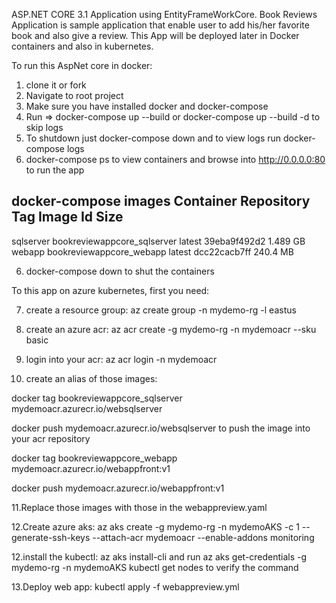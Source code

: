 ASP.NET CORE 3.1 Application using EntityFrameWorkCore. Book Reviews Application is sample application that enable user to add his/her favorite book and 
also give a review. This App will be deployed later in Docker containers and also in kubernetes.

To run this AspNet core in docker:
1. clone it or fork
2. Navigate to root project
3. Make sure you have installed docker and docker-compose
4. Run => docker-compose up --build or docker-compose up --build -d to skip logs
5. To shutdown just docker-compose down and to view logs run docker-compose logs
5. docker-compose ps to view containers and browse into http://0.0.0.0:80 to run the app

 docker-compose images
Container           Repository             Tag       Image Id       Size  
--------------------------------------------------------------------------
sqlserver   bookreviewappcore_sqlserver   latest   39eba9f492d2   1.489 GB
webapp      bookreviewappcore_webapp      latest   dcc22cacb7ff   240.4 MB

6. docker-compose down to shut the containers

To this app on azure kubernetes, first you need:

7. create a resource group: az create group -n mydemo-rg -l eastus

8. create an azure acr: az acr create -g mydemo-rg -n mydemoacr --sku basic

9. login into your acr: az acr login -n mydemoacr

10. create an alias of those images: 

docker tag bookreviewappcore_sqlserver mydemoacr.azurecr.io/websqlserver

docker push mydemoacr.azurecr.io/websqlserver to push the image into your acr repository

docker tag bookreviewappcore_webapp mydemoacr.azurecr.io/webappfront:v1

docker push mydemoacr.azurecr.io/webappfront:v1

11.Replace those images with those in the webappreview.yaml

12.Create azure aks: az aks create -g mydemo-rg -n mydemoAKS -c 1 --generate-ssh-keys --attach-acr mydemoacr --enable-addons monitoring

12.install the kubectl: az aks install-cli and run az aks get-credentials -g mydemo-rg -n mydemoAKS
kubectl get nodes to verify the command

13.Deploy web app: kubectl apply -f webappreview.yml
